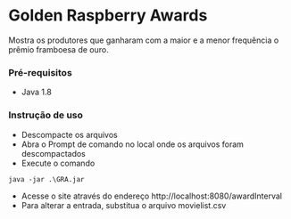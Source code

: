 # Golden Raspberry Awards

Mostra os produtores que ganharam com a maior e a menor frequência o prêmio framboesa de ouro.

### Pré-requisitos
- Java 1.8 

### Instrução de uso

- Descompacte os arquivos
- Abra o Prompt de comando no local onde os arquivos foram descompactados
- Execute o comando
```
java -jar .\GRA.jar
```
- Acesse o site através do endereço http://localhost:8080/awardInterval
- Para alterar a entrada, substitua o arquivo movielist.csv
